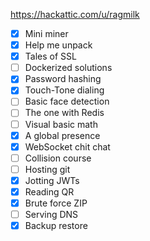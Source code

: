 
https://hackattic.com/u/ragmilk

- [x] Mini miner
- [x] Help me unpack
- [x] Tales of SSL
- [ ] Dockerized solutions
- [x] Password hashing
- [x] Touch-Tone dialing
- [ ] Basic face detection
- [ ] The one with Redis
- [ ] Visual basic math
- [x] A global presence
- [x] WebSocket chit chat
- [ ] Collision course
- [ ] Hosting git
- [x] Jotting JWTs
- [x] Reading QR
- [x] Brute force ZIP
- [ ] Serving DNS
- [x] Backup restore
